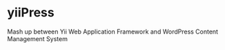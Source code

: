 yiiPress
========

Mash up between Yii Web Application Framework and WordPress Content Management System
